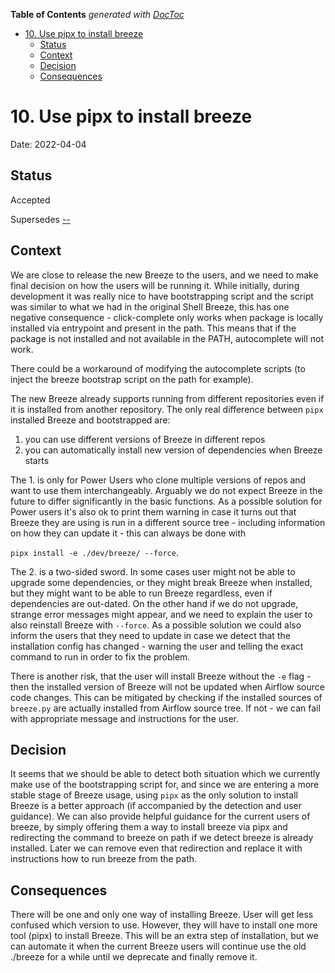 <!--
 Licensed to the Apache Software Foundation (ASF) under one
 or more contributor license agreements.  See the NOTICE file
 distributed with this work for additional information
 regarding copyright ownership.  The ASF licenses this file
 to you under the Apache License, Version 2.0 (the
 "License"); you may not use this file except in compliance
 with the License.  You may obtain a copy of the License at

   http://www.apache.org/licenses/LICENSE-2.0

 Unless required by applicable law or agreed to in writing,
 software distributed under the License is distributed on an
 "AS IS" BASIS, WITHOUT WARRANTIES OR CONDITIONS OF ANY
 KIND, either express or implied.  See the License for the
 specific language governing permissions and limitations
 under the License.
 -->

<!-- START doctoc generated TOC please keep comment here to allow auto update -->
<!-- DON'T EDIT THIS SECTION, INSTEAD RE-RUN doctoc TO UPDATE -->
**Table of Contents**  *generated with [DocToc](https://github.com/thlorenz/doctoc)*

- [10. Use pipx to install breeze](#10-use-pipx-to-install-breeze)
  - [Status](#status)
  - [Context](#context)
  - [Decision](#decision)
  - [Consequences](#consequences)

<!-- END doctoc generated TOC please keep comment here to allow auto update -->

# 10. Use pipx to install breeze

Date: 2022-04-04

## Status

Accepted

Supersedes [--](0003-bootstrapping-virtual-environment.md)

## Context

We are close to release the new Breeze to the users, and we need to make
final decision on how the users will be running it. While initially,
during development it was really nice to have bootstrapping script and the
script was similar to what we had in the original Shell Breeze, this has
one negative consequence - click-complete only works when package is
locally installed via entrypoint and present in the path. This means that if
the package is not installed and not available in the PATH, autocomplete will
not work.

There could be a workaround of modifying the autocomplete scripts (to inject the
breeze bootstrap script on the path for example).

The new Breeze already supports running from different repositories even if it
is installed from another repository. The only real difference between `pipx`
installed Breeze and bootstrapped are:

1. you can use different versions of Breeze in different repos
2. you can automatically install new version of dependencies when Breeze starts

The 1. is only for Power Users who clone multiple versions of repos and want to
use them interchangeably. Arguably we do not expect Breeze in the future to
differ significantly in the basic functions. As a possible solution for Power
users it's also ok to print them warning in case it turns out that Breeze they
are using is run in a different source tree - including information on how they
can update it - this can always be done with

`pipx install -e ./dev/breeze/ --force`.

The 2. is a two-sided sword. In some cases user might not be able to upgrade
some dependencies, or they might break Breeze when installed, but they might
want to be able to run Breeze regardless, even if dependencies are out-dated. On
the other hand if we do not upgrade, strange error messages might appear, and
we need to explain the user to also reinstall Breeze with `--force`. As a
possible solution we could also inform the users that they need to update in
case we detect that the installation config has changed - warning the
user and telling the exact command to run in order to fix the problem.

There is another risk, that the user will install Breeze without
the `-e` flag - then the installed version of Breeze will not be updated
when Airflow source code changes. This can be mitigated by checking if
the installed sources of `breeze.py` are actually installed from Airflow
source tree. If not - we can fail with appropriate message and instructions
for the user.

## Decision

It seems that we should be able to detect both situation which we currently
make use of the bootstrapping script for, and since we are entering a more
stable stage of Breeze usage, using `pipx` as the only solution to install
Breeze is a better approach (if accompanied by the detection and user
guidance). We can also provide helpful guidance for the current users
of breeze, by simply offering them a way to install breeze via pipx and
redirecting the command to breeze on path if we detect breeze is already
installed. Later we can remove even that redirection and replace it with
instructions how to run breeze from the path.

## Consequences

There will be one and only one way of installing Breeze. User will get less
confused which version to use. However, they will have to install one more
tool (pipx) to install Breeze. This will be an extra step of installation,
but we can automate it when the current Breeze users will continue use
the old ./breeze for a while until we deprecate and finally remove it.
